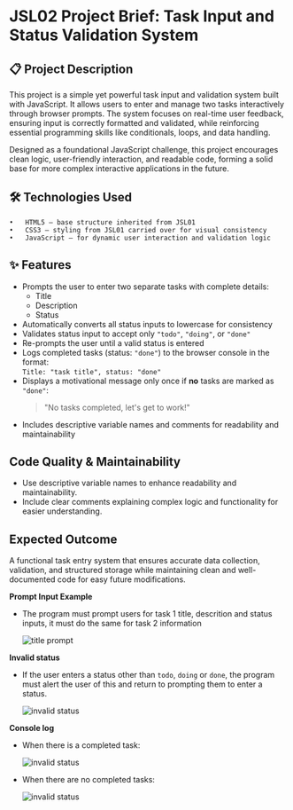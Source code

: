 # JSL02 Project Brief: Task Input and Status Validation System

## 📋 Project Description

This project is a simple yet powerful task input and validation system built with JavaScript. It allows users to enter and manage two tasks interactively through browser prompts. The system focuses on real-time user feedback, ensuring input is correctly formatted and validated, while reinforcing essential programming skills like conditionals, loops, and data handling.

Designed as a foundational JavaScript challenge, this project encourages clean logic, user-friendly interaction, and readable code, forming a solid base for more complex interactive applications in the future.

## 🛠️ Technologies Used

    •	HTML5 – base structure inherited from JSL01
    •	CSS3 – styling from JSL01 carried over for visual consistency
    •	JavaScript – for dynamic user interaction and validation logic

## ✨ Features

- Prompts the user to enter two separate tasks with complete details:
  - Title
  - Description
  - Status
- Automatically converts all status inputs to lowercase for consistency
- Validates status input to accept only `"todo"`, `"doing"`, or `"done"`
- Re-prompts the user until a valid status is entered
- Logs completed tasks (status: `"done"`) to the browser console in the format:  
  `Title: "task title", status: "done"`
- Displays a motivational message only once if **no** tasks are marked as `"done"`:
  > "No tasks completed, let's get to work!"
- Includes descriptive variable names and comments for readability and maintainability

## Code Quality & Maintainability

- Use descriptive variable names to enhance readability and maintainability.
- Include clear comments explaining complex logic and functionality for easier understanding.

## Expected Outcome

A functional task entry system that ensures accurate data collection, validation, and structured storage while maintaining clean and well-documented code for easy future modifications.

**Prompt Input Example**

- The program must prompt users for task 1 title, descrition and status inputs, it must do the same for task 2 information

  ![title prompt](./explainer-images/title%20prompt.png)

**Invalid status**

- If the user enters a status other than `todo`, `doing` or `done`, the program must alert the user of this and return to prompting them to enter a status.

  ![invalid status](./explainer-images/invalid%20status.png)

**Console log**

- When there is a completed task:

  ![invalid status](./explainer-images/completed%20task%20log.png)

- When there are no completed tasks:

  ![invalid status](./explainer-images/no%20completed%20tasks%20log.png)
